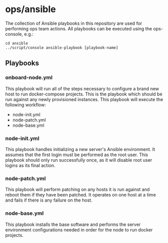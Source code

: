 # ops/ansible

The collection of Ansible playbooks in this repository
are used for performing ops team actions. All playbooks
can be executed using the ops-console, e.g.:

```
cd ansible
../script/console ansible-playbook [playbook-name]
```

## Playbooks

### onboard-node.yml

This playbook will run all of the steps necessary to configure a
brand new host to run docker-compose projects. This is the playbook 
which should be run against any newly provisioned instances.
This playbook will execute the following workflow:

- node-init.yml
- node-patch.yml
- node-base.yml

### node-init.yml

This playbook handles initializing a new server's Ansible environment.
It assumes that the first login must be performed as the root user.
This playbook should only run successfully once, as it will disable
root user logins as its final action.

### node-patch.yml

This playbook will perform patching on any hosts it is run against
and reboot them if they have been patched. It operates on one host
at a time and fails if there is any failure on the host.

### node-base.yml

This playbook installs the base software and performs the server
environment configurations needed in order for the node to run
docker projects.
